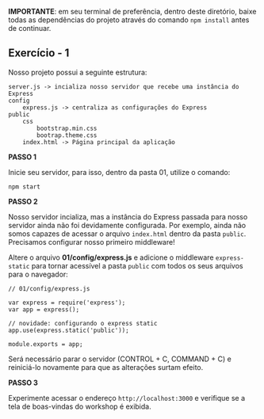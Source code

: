 **IMPORTANTE**: em seu terminal de preferência, dentro deste diretório, baixe todas as dependências do projeto através do comando `npm install` antes de continuar.

## Exercício - 1

Nosso projeto possui a seguinte estrutura:

```
server.js -> incializa nosso servidor que recebe uma instância do Express
config
    express.js -> centraliza as configurações do Express
public
    css
        bootstrap.min.css
        bootrap.theme.css
    index.html -> Página principal da aplicação
```

**PASSO 1**

Inicie seu servidor, para isso, dentro da pasta 01, utilize o comando:

```
npm start
```

**PASSO 2**

Nosso servidor incializa, mas a instância do Express passada para nosso servidor ainda não foi devidamente configurada. Por exemplo, ainda não somos capazes de acessar o arquivo `index.html` dentro da pasta `public`. Precisamos configurar nosso primeiro middleware!

Altere o arquivo **01/config/express.js** e adicione o middleware `express-static` para tornar acessível a pasta `public` com todos os seus arquivos para o navegador:

```
// 01/config/express.js

var express = require('express');
var app = express();

// novidade: configurando o express static
app.use(express.static('public'));

module.exports = app;
```

Será necessário parar o servidor (CONTROL + C, COMMAND + C) e reiniciá-lo novamente para que as alterações surtam efeito.

**PASSO 3**

Experimente acessar o endereço `http://localhost:3000` e verifique se a tela de boas-vindas do workshop é exibida. 